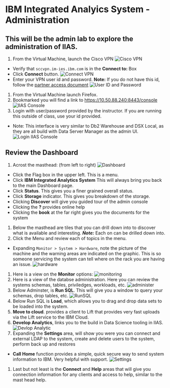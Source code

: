 #   IBM Integrated Analyics System - Administration  

## This will be the admin lab to explore the administration of IIAS.

1. From the Virtual Machine, launch the Cisco VPN ![Cisco VPN](./images/cisco.png)
  * Verify that `sccvpn.im-ies.ibm.com` is in the **Connect to:** Box
  * Click **Connect** button.
  ![Connect VPN](./images/vpnlogin.png)
  * Enter your VPN user id and password.  **Note:** If you do not have this id, follow the [partner access document](../../../PartnerAccess.md)
  ![User ID and Password](./images/userpassword.png)
1. From the Virtual Machine launch Firefox.
1. Bookmarked you will find a link to https://10.50.88.240:8443/console  
![IIAS Console](./images/launchConsole.png)
1. Login with user/password provided by the instructor. If you are running this outside of class, use your id provided.
  *  Note: This interface is very similar to Db2 Warehouse and DSX Local, as they are all build with Data Server Manager as the admin UI.  
  ![Login IIAS Console](./images/iiasLogin.png)

## Review the Dashboard
1. Acrost the masthead: (from left to right)
![Dashboard](./images/iiasdashboard.png)
  * Click the Flag box in the upper left.  This is a menu.
  * Click **IBM Integrated Analytics System**  This will always bring you back to the main Dashboard page.
  * Click **Status**.  This gives you a finer grained overall status.
  * Click **Storage** indicator.   This gives you breakdown of the storage.
  * Clicking **Discover** will give you guided tour of the admin console
  * Clicking the **?** provides online help
  * Clicking the **book** at the far right gives you the documents for the system
1.  Below the masthead are tiles that you can drill down into to discover what is available and interesting.  ***Note:*** Each on can be drilled down into.
1. Click the Menu and review each of topics in the menu.
  * Expanding `Monitor > System > Hardware`, note the picture of the machine and the warning areas are indicated on the graphic.  This is so someone servicing the system can tell where on the rack you are having an issue.
  ![hardware](./images/hardware.png)
1. Here is a view on the **Monitor** options:
![monitoring](./images/monitor.png)
1. Here is a view of the databse administration. Here you can review the systems schemas, tables, priviledges, workloads, etc.
![administer](./images/administration.png)
1. Below Adminster, is **Run SQL**.  This will give you a window to query your schemas, drop tables, etc.
  ![RunSQL](./images/runsql.png) 
1. Below Run SQL is **Load**, which allows you to drag and drop data sets to be loaded into the system.
1. **Move to cloud**. provides a client to Lift that provides very fast uploads via the Lift service to the IBM Cloud.
1. **Develop Analytics**, links you to the build in Data Science tooling in IIAS.
   ![Devlop Analytic](./images/advanalytics.png)
1. Expanding the **Settings** area, will show you were you can connect and external LDAP to the system, create and delete users to the system, perform back up and restores
  * **Call Home** function provides a simple, quick secure way to send system information to IBM.  Very helpful with support.
  ![Settings](./images/settings.png)
1. Last but not least is the **Connect** and **Help** areas that will give you connection information for any clients and access to help, similar to the mast head help.
